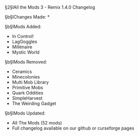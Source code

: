 §2§lAll the Mods 3 - Remix 1.4.0 Changelog

§b§lChanges Made:
* 

§b§lMods Added:
* In Control!
* LagGoggles
* Millénaire
* Mystic World

§b§lMods Removed:
* Ceramics
* Minecolonies
* Multi Mob Library
* Primitive Mobs
* Quark Oddities
* SimpleHarvest
* The Weirding Gadget

§b§lMods Updated:
* All The Mods (52 mods)
* Full changelog available on our github or curseforge pages